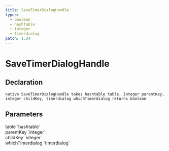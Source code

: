 ```yaml
---
title: SaveTimerDialogHandle
types:
  - boolean
  - hashtable
  - integer
  - timerdialog
patch: 1.24
---
```


# SaveTimerDialogHandle

## Declaration

```
native SaveTimerDialogHandle takes hashtable table, integer parentKey, integer childKey, timerdialog whichTimerdialog returns boolean
```

## Parameters
<dl>
  <dt>table `hashtable`</dt>
  <dd></dd>

  <dt>parentKey `integer`</dt>
  <dd></dd>

  <dt>childKey `integer`</dt>
  <dd></dd>

  <dt>whichTimerdialog `timerdialog`</dt>
  <dd></dd>
</dl>